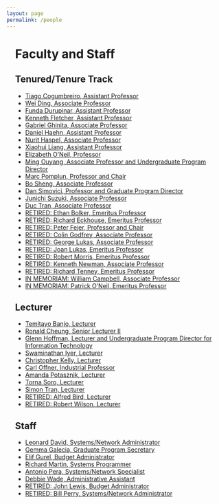 ```yaml
---
layout: page
permalink: /people
---
```


<div style='margin-left:20px'>
<h1>Faculty and Staff</h1>

<h2>Tenured/Tenure Track</h2>
<ul class="linkList">
<li>
<a href="https://umb.edu/academics/csm/faculty_staff/tiago_cogumbreiro">Tiago Cogumbreiro, Assistant Professor</a>
</li>
<li>
<a href="https://umb.edu/academics/csm/faculty_staff/wei_ding">Wei Ding, Associate Professor</a>
</li>
<li>
<a href="https://umb.edu/funda_durupinar">Funda Durupinar, Assistant Professor</a>
</li>
<li>
<a href="https://umb.edu/academics/csm/faculty_staff/kenneth_fletcher">Kenneth Fletcher, Assistant Professor</a>
</li>
<li>
<a href="https://umb.edu/academics/csm/computer_science/faculty/gabriel_ghinita">Gabriel Ghinita, Associate Professor</a>
</li>
<li>
<a href="https://umb.edu/academics/csm/faculty_staff/daniel_haehn">Daniel Haehn, Assistant Professor</a>
</li>
<li>
<a href="https://umb.edu/academics/csm/faculty_staff/nurit_haspel">Nurit Haspel, Associate Professor</a>
</li>
<li>
<a href="https://umb.edu/academics/csm/faculty_staff/xiaohui_liang">Xiaohui Liang, Assistant Professor</a>
</li>
<li>
<a href="https://umb.edu/academics/csm/faculty_staff/elizabeth_oneil">Elizabeth O’Neil, Professor</a>
</li>
<li>
<a href="https://umb.edu/academics/csm/faculty_staff/ming_ouyang">Ming Ouyang, Associate Professor and Undergraduate Program Director</a>
</li>
<li>
<a href="https://umb.edu/academics/csm/faculty_staff/marc_pomplun">Marc Pomplun, Professor and Chair</a>
</li>
<li>
<a href="https://umb.edu/academics/csm/faculty_staff/bo_sheng">Bo Sheng, Associate Professor</a>
</li>
<li>
<a href="https://umb.edu/academics/csm/faculty_staff/dan_simovici">Dan Simovici, Professor and Graduate Program Director</a>
</li>
<li>
<a href="https://umb.edu/academics/csm/faculty_staff/junichi_suzuki">Junichi Suzuki, Associate Professor</a>
</li>
<li>
<a href="https://umb.edu/academics/csm/faculty_staff/duc_tran">Duc Tran, Associate Professor</a>
</li>
<li>
<a href="https://umb.edu/academics/csm/faculty_staff/ethan_bolker">RETIRED: Ethan Bolker, Emeritus Professor</a>
</li>
<li>
<a href="https://umb.edu/academics/csm/faculty_staff/richard_eckhouse1">RETIRED: Richard Eckhouse, Emeritus Professor</a>
</li>
<li>
<a href="https://umb.edu/academics/csm/faculty_staff/peter_fejer">RETIRED: Peter Fejer, Professor and Chair </a>
</li>
<li>
<a href="https://umb.edu/academics/csm/faculty_staff/colin_godfrey1">RETIRED: Colin Godfrey, Associate Professor</a>
</li>
<li>
<a href="https://umb.edu/academics/csm/faculty_staff/george_lukas">RETIRED: George Lukas, Associate Professor</a>
</li>
<li>
<a href="https://umb.edu/academics/csm/faculty_staff/joan_lukas">RETIRED: Joan Lukas, Emeritus Professor</a>
</li>
<li>
<a href="https://umb.edu/academics/csm/faculty_staff/robert_morris">RETIRED: Robert Morris, Emeritus Professor</a>
</li>
<li>
<a href="https://umb.edu/academics/csm/faculty_staff/kenneth_newman">RETIRED: Kenneth Newman, Associate Professor</a>
</li>
<li>
<a href="https://umb.edu/academics/csm/faculty_staff/richard_tenney">RETIRED: Richard Tenney, Emeritus Professor</a>
</li>
<li>
<a href="https://umb.edu/academics/csm/faculty_staff/bill_campbell">IN MEMORIAM: William Campbell, Associate Professor</a>
</li>
<li>
<a href="https://umb.edu/academics/csm/faculty_staff/patrick_oneil">IN MEMORIAM: Patrick O’Neil, Emeritus Professor</a>
</li>
</ul>
<h2>Lecturer</h2>
<ul class="linkList">
<li>
<a href="https://umb.edu/academics/csm/faculty_staff/temitayo_banjo">Temitayo Banjo, Lecturer</a>
</li>
<li>
<a href="https://umb.edu/academics/csm/faculty_staff/ronald_cheung">Ronald Cheung, Senior Lecturer II</a>
</li>
<li>
<a href="https://umb.edu/academics/csm/computer_science/faculty/glenn_hoffman">Glenn Hoffman, Lecturer and Undergraduate Program Director for Information Technology</a>
</li>
<li>
<a href="https://umb.edu/academics/csm/faculty_staff/swaminathan_iyer">Swaminathan Iyer, Lecturer</a>
</li>
<li>
<a href="https://umb.edu/academics/csm/faculty_staff/christopher_kelly">Christopher Kelly, Lecturer</a>
</li>
<li>
<a href="https://umb.edu/academics/csm/faculty_staff/carl_offner">Carl Offner, Industrial Professor </a>
</li>
<li>
<a href="https://umb.edu/academics/csm/faculty_staff/amanda_potasznik">Amanda Potasznik, Lecturer</a>
</li>
<li>
<a href="https://umb.edu/torna_soro">Torna Soro, Lecturer</a>
</li>
<li>
<a href="https://umb.edu/academics/csm/faculty_staff/simon_tran">Simon Tran, Lecturer</a>
</li>
<li>
<a href="https://umb.edu/academics/csm/faculty_staff/alfred_bird">RETIRED: Alfred Bird, Lecturer</a>
</li>
<li>
<a href="https://umb.edu/academics/csm/faculty_staff/robert_wilson">RETIRED: Robert Wilson, Lecturer</a>
</li>
</ul>
<h2>Staff</h2>
<ul class="linkList">
<li>
<a href="https://umb.edu/academics/csm/faculty_staff/leonard_david">Leonard David, Systems/Network Administrator</a>
</li>
<li>
<a href="https://umb.edu/academics/csm/computer_science/faculty/gemma_galecia">Gemma Galecia, Graduate Program Secretary</a>
</li>
<li>
<a href="https://umb.edu/academics/csm/faculty_staff/elif_gurel">Elif Gurel, Budget Administrator</a>
</li>
<li>
<a href="https://umb.edu/academics/csm/faculty_staff/richard_martin">Richard Martin, Systems Programmer</a>
</li>
<li>
<a href="https://umb.edu/academics/csm/faculty_staff/antonio_pera">Antonio Pera, Systems/Network Specialist</a>
</li>
<li>
<a href="https://umb.edu/debbie_wade">Debbie Wade, Administrative Assistant</a>
</li>
<li>
<a href="https://umb.edu/academics/csm/faculty_staff/john_lewis">RETIRED: John Lewis, Budget Administrator</a>
</li>
<li>
<a href="https://umb.edu/academics/csm/faculty_staff/bill_perry">RETIRED: Bill Perry, Systems/Network Administrator</a>
</li>
</ul>
</div>
<br><br>
